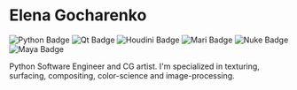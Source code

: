 <h1>Elena Gocharenko</h1>

<img src="https://img.shields.io/badge/python-000000?labelColor=111111&logo=python&logoColor=ffde57" alt="Python Badge"> <img src="https://img.shields.io/badge/Qt-000000?labelColor=111111&logo=Qt&logoColor=41cd52" alt="Qt Badge">
<img src="https://img.shields.io/badge/houdini-000000?labelColor=111111&logo=houdini&logoColor=ff471a" alt="Houdini Badge">
<img src="https://img.shields.io/badge/mari-000000?labelColor=111111&logo=mari&logoColor=ffff00" alt="Mari Badge">
<img src="https://img.shields.io/badge/nuke-000000?labelColor=111111&logo=nuke&logoColor=fcba03" alt="Nuke Badge">
<img src="https://img.shields.io/badge/maya-000000?labelColor=111111&logo=autodesk&logoColor=00b3f0" alt="Maya Badge">






Python Software Engineer and CG artist.
I'm specialized in texturing, surfacing, compositing, color-science and image-processing.



<!--
**samoeds/samoeds** is a ✨ _special_ ✨ repository because its `README.md` (this file) appears on your GitHub profile.

Here are some ideas to get you started:

- 🔭 I’m currently working on ...
- 🌱 I’m currently learning ...
- 👯 I’m looking to collaborate on ...
- 🤔 I’m looking for help with ...
- 💬 Ask me about ...
- 📫 How to reach me: ...
- 😄 Pronouns: ...
- ⚡ Fun fact: ...
-->
